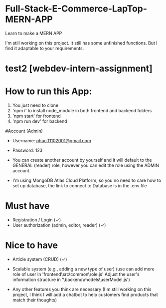 # Full-Stack-E-Commerce-LapTop-MERN-APP
 Learn to make a MERN APP
 
I'm still working on this project. It still has some unfinished functions. But I find it adaptable to your requirements.

# test2 [webdev-intern-assignment]

# How to run this App:
1. You just need to clone
2. 'npm i' to install node_module in both frontend and backend folders
3. 'npm start' for frontend
4. 'npm run dev' for backend


#Account (Admin)
- Username: phuc.11102001@gmail.com 
- Password: 123 

- You can create another account by yourself and it will default to the GENERAL (reader) role, however you can edit the role using the ADMIN account.
- I'm using MongoDB Atlas Cloud Platform, so you no need to care how to set up database, the link to connect to Database is in the .env file


# Must have
- Registration / Login (✓)
- User authorization (admin, editor, reader) (✓)
# Nice to have
- Article system (CRUD) (✓)
  
- Scalable system (e.g., adding a new type of user) (use can add more role of user in 'frontend\src\common\role.js'  Adjust the user's information structure in '\backend\models\userModel.js')
  
- Any other features you think are necessary (I'm still working on this project, I think I will add a chatbot to help customers find products that match their thoughts)
